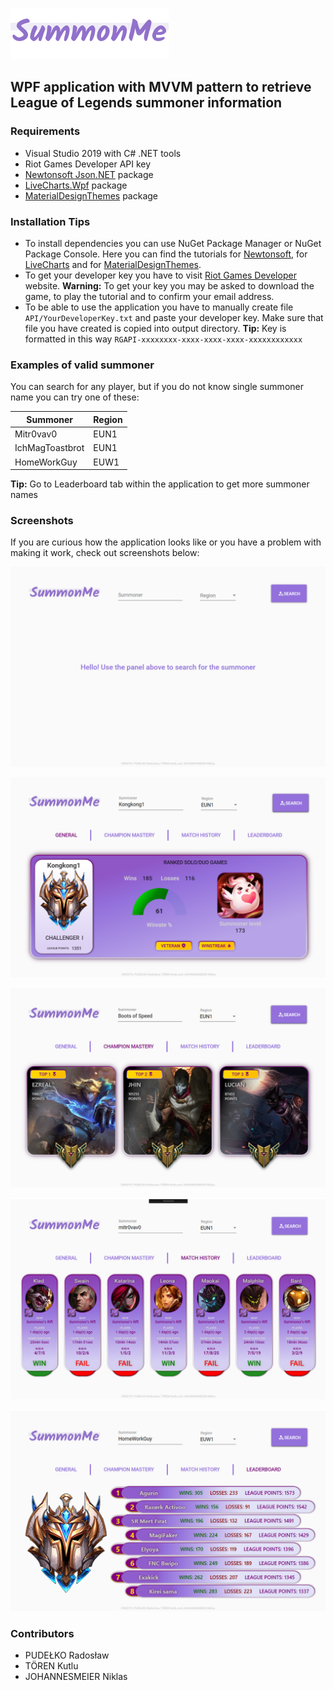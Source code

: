 ![](https://github.com/radoslawik/CSharpSummonMe/blob/master/SummonMe/Assets/logo.png?raw=true)
## WPF application with MVVM pattern to retrieve League of Legends summoner information

### Requirements
- Visual Studio 2019 with C# .NET tools
- Riot Games Developer API key
- [Newtonsoft Json.NET](https://github.com/JamesNK/Newtonsoft.Json) package
- [LiveCharts.Wpf](https://github.com/Live-Charts/Live-Charts) package
- [MaterialDesignThemes](https://github.com/MaterialDesignInXAML/MaterialDesignInXamlToolkit) package

### Installation Tips
- To install dependencies you can use NuGet Package Manager or NuGet Package Console. Here you can find the tutorials for [Newtonsoft](https://docs.microsoft.com/en-us/nuget/quickstart/install-and-use-a-package-in-visual-studio), for [LiveCharts](https://lvcharts.net/App/examples/v1/wpf/Install) and for [MaterialDesignThemes](http://materialdesigninxaml.net/).
- To get your developer key you have to visit [Riot Games Developer](https://developer.riotgames.com/) website.
**Warning:** To get your key you may be asked to download the game, to play the tutorial and to confirm your email address.
- To be able to use the application you have to manually create file `API/YourDeveloperKey.txt` and paste your developer key. Make sure that file you have created is copied into output directory.
**Tip:** Key is formatted in this way `RGAPI-xxxxxxxx-xxxx-xxxx-xxxx-xxxxxxxxxxxx`


### Examples of valid summoner
You can search for any player, but if you do not know single summoner name you can try one of these:

Summoner  | Region
------------- | -------------
 Mitr0vav0  | EUN1
IchMagToastbrot  | EUN1
HomeWorkGuy | EUW1

**Tip:** Go to Leaderboard tab within the application to get more summoner names


### Screenshots
If you are curious how the application looks like or you have a problem with making it work, check out screenshots below:

![](https://raw.githubusercontent.com/radoslawik/CSharpSummonMe/master/Screenshots/ss1.PNG?raw=true)

![](https://raw.githubusercontent.com/radoslawik/CSharpSummonMe/master/Screenshots/ss2.PNG?raw=true)

![](https://raw.githubusercontent.com/radoslawik/CSharpSummonMe/master/Screenshots/ss3.PNG?raw=true)

![](https://raw.githubusercontent.com/radoslawik/CSharpSummonMe/master/Screenshots/ss5.PNG?raw=true)

![](https://raw.githubusercontent.com/radoslawik/CSharpSummonMe/master/Screenshots/ss4.PNG?raw=true)

### Contributors

- PUDEŁKO Radosław
- TÖREN Kutlu
- JOHANNESMEIER Niklas
